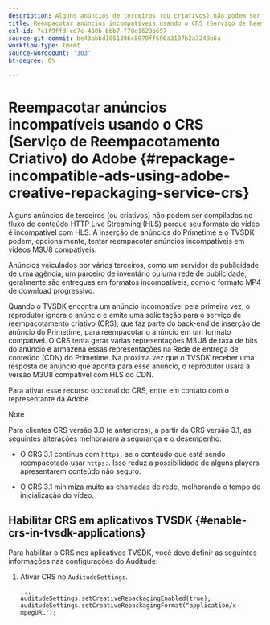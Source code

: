 ```yaml
---
description: Alguns anúncios de terceiros (ou criativos) não podem ser compilados no fluxo de conteúdo HTTP Live Streaming (HLS) porque seu formato de vídeo é incompatível com HLS. A inserção de anúncios do Primetime e o TVSDK podem, opcionalmente, tentar reempacotar anúncios incompatíveis em vídeos M3U8 compatíveis.
title: Reempacotar anúncios incompatíveis usando o CRS (Serviço de Reempacotamento Criativo) do Adobe
exl-id: 7e1f9ffd-cd7e-488b-bbb7-f78e1623b697
source-git-commit: be43bbbd1051886c8979ff590a3197b2a7249b6a
workflow-type: tm+mt
source-wordcount: '303'
ht-degree: 0%

---
```


# Reempacotar anúncios incompatíveis usando o CRS (Serviço de Reempacotamento Criativo) do Adobe {#repackage-incompatible-ads-using-adobe-creative-repackaging-service-crs}

Alguns anúncios de terceiros (ou criativos) não podem ser compilados no fluxo de conteúdo HTTP Live Streaming (HLS) porque seu formato de vídeo é incompatível com HLS. A inserção de anúncios do Primetime e o TVSDK podem, opcionalmente, tentar reempacotar anúncios incompatíveis em vídeos M3U8 compatíveis.

Anúncios veiculados por vários terceiros, como um servidor de publicidade de uma agência, um parceiro de inventário ou uma rede de publicidade, geralmente são entregues em formatos incompatíveis, como o formato MP4 de download progressivo.

Quando o TVSDK encontra um anúncio incompatível pela primeira vez, o reprodutor ignora o anúncio e emite uma solicitação para o serviço de reempacotamento criativo (CRS), que faz parte do back-end de inserção de anúncio do Primetime, para reempacotar o anúncio em um formato compatível. O CRS tenta gerar várias representações M3U8 de taxa de bits do anúncio e armazena essas representações na Rede de entrega de conteúdo (CDN) do Primetime. Na próxima vez que o TVSDK receber uma resposta de anúncio que aponta para esse anúncio, o reprodutor usará a versão M3U8 compatível com HLS do CDN.

Para ativar esse recurso opcional do CRS, entre em contato com o representante da Adobe.

>[!NOTE]
>
>Para clientes CRS versão 3.0 (e anteriores), a partir da CRS versão 3.1, as seguintes alterações melhoraram a segurança e o desempenho:
>
>* O CRS 3.1 continua com `https:` se o conteúdo que está sendo reempacotado usar `https:`. Isso reduz a possibilidade de alguns players apresentarem conteúdo não seguro.
>
>* O CRS 3.1 minimiza muito as chamadas de rede, melhorando o tempo de inicialização do vídeo.
>


## Habilitar CRS em aplicativos TVSDK {#enable-crs-in-tvsdk-applications}

Para habilitar o CRS nos aplicativos TVSDK, você deve definir as seguintes informações nas configurações do Auditude:

1. Ativar CRS no `AuditudeSettings`.

   ```
   ... 
   auditudeSettings.setCreativeRepackagingEnabled(true); 
   auditudeSettings.setCreativeRepackagingFormat("application/x-mpegURL"); 
   ```
